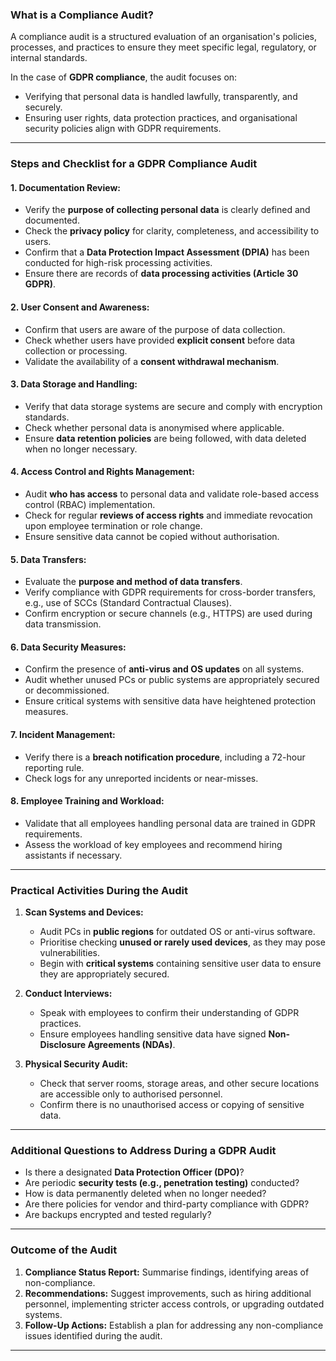 ### **What is a Compliance Audit?**

A compliance audit is a structured evaluation of an organisation's policies, processes, and practices to ensure they meet specific legal, regulatory, or internal standards.

In the case of **GDPR compliance**, the audit focuses on:

- Verifying that personal data is handled lawfully, transparently, and securely.
- Ensuring user rights, data protection practices, and organisational security policies align with GDPR requirements.

---

### **Steps and Checklist for a GDPR Compliance Audit**

#### **1. Documentation Review:**

- Verify the **purpose of collecting personal data** is clearly defined and documented.
- Check the **privacy policy** for clarity, completeness, and accessibility to users.
- Confirm that a **Data Protection Impact Assessment (DPIA)** has been conducted for high-risk processing activities.
- Ensure there are records of **data processing activities (Article 30 GDPR)**.

#### **2. User Consent and Awareness:**

- Confirm that users are aware of the purpose of data collection.
- Check whether users have provided **explicit consent** before data collection or processing.
- Validate the availability of a **consent withdrawal mechanism**.

#### **3. Data Storage and Handling:**

- Verify that data storage systems are secure and comply with encryption standards.
- Check whether personal data is anonymised where applicable.
- Ensure **data retention policies** are being followed, with data deleted when no longer necessary.

#### **4. Access Control and Rights Management:**

- Audit **who has access** to personal data and validate role-based access control (RBAC) implementation.
- Check for regular **reviews of access rights** and immediate revocation upon employee termination or role change.
- Ensure sensitive data cannot be copied without authorisation.

#### **5. Data Transfers:**

- Evaluate the **purpose and method of data transfers**.
- Verify compliance with GDPR requirements for cross-border transfers, e.g., use of SCCs (Standard Contractual Clauses).
- Confirm encryption or secure channels (e.g., HTTPS) are used during data transmission.

#### **6. Data Security Measures:**

- Confirm the presence of **anti-virus and OS updates** on all systems.
- Audit whether unused PCs or public systems are appropriately secured or decommissioned.
- Ensure critical systems with sensitive data have heightened protection measures.

#### **7. Incident Management:**

- Verify there is a **breach notification procedure**, including a 72-hour reporting rule.
- Check logs for any unreported incidents or near-misses.

#### **8. Employee Training and Workload:**

- Validate that all employees handling personal data are trained in GDPR requirements.
- Assess the workload of key employees and recommend hiring assistants if necessary.

---

### **Practical Activities During the Audit**

1. **Scan Systems and Devices:**
    
    - Audit PCs in **public regions** for outdated OS or anti-virus software.
    - Prioritise checking **unused or rarely used devices**, as they may pose vulnerabilities.
    - Begin with **critical systems** containing sensitive user data to ensure they are appropriately secured.
2. **Conduct Interviews:**
    
    - Speak with employees to confirm their understanding of GDPR practices.
    - Ensure employees handling sensitive data have signed **Non-Disclosure Agreements (NDAs)**.
3. **Physical Security Audit:**
    
    - Check that server rooms, storage areas, and other secure locations are accessible only to authorised personnel.
    - Confirm there is no unauthorised access or copying of sensitive data.

---

### **Additional Questions to Address During a GDPR Audit**

- Is there a designated **Data Protection Officer (DPO)**?
- Are periodic **security tests (e.g., penetration testing)** conducted?
- How is data permanently deleted when no longer needed?
- Are there policies for vendor and third-party compliance with GDPR?
- Are backups encrypted and tested regularly?

---

### **Outcome of the Audit**

1. **Compliance Status Report:** Summarise findings, identifying areas of non-compliance.
2. **Recommendations:** Suggest improvements, such as hiring additional personnel, implementing stricter access controls, or upgrading outdated systems.
3. **Follow-Up Actions:** Establish a plan for addressing any non-compliance issues identified during the audit.

---
